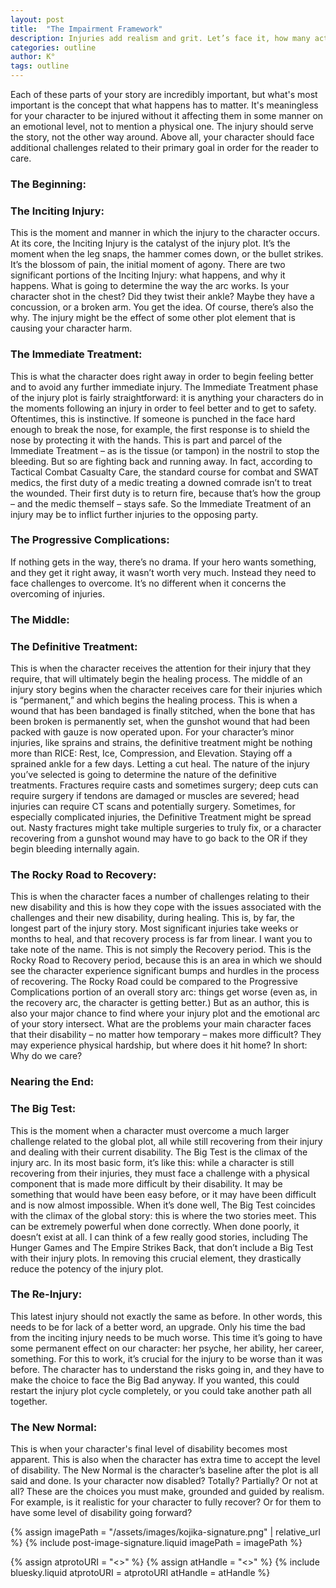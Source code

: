 ```yaml
---
layout: post
title:  "The Impairment Framework"
description: Injuries add realism and grit. Let’s face it, how many action movies have we watched where the heroes walk into a haze of bullets and come out on the other side completely unscathed? Come on, you are capable of better than that boring schtick. Ultimately, injuries are story catalysts. They inspire change, though that change is almost universally unwelcome and painful on both physical and psychological levels. Moreover, injuries and pain show us what characters are truly made of. Now, there are six distinct phases of the injury plot. Here they are, broken down by individual section.
categories: outline
author: K°
tags: outline
---
```

Each of these parts of your story are incredibly important, but what's most important is the concept that what happens has to matter. It's meaningless for your character to be injured without it affecting them in some manner on an emotional level, not to mention a physical one. The injury should serve the story, not the other way around. Above all, your character should face additional challenges related to their primary goal in order for the reader to care.

### The Beginning:
### The Inciting Injury:
This is the moment and manner in which the injury to the character occurs. At its core, the Inciting Injury is the catalyst of the injury plot. It’s the moment when the leg snaps, the hammer comes down, or the bullet strikes. It’s the blossom of pain, the initial moment of agony. There are two significant portions of the Inciting Injury: what happens, and why it happens. What is going to determine the way the arc works. Is your character shot in the chest? Did they twist their ankle? Maybe they have a concussion, or a broken arm. You get the idea. Of course, there’s also the why. The injury might be the effect of some other plot element that is causing your character harm.

### The Immediate Treatment:
This is what the character does right away in order to begin feeling better and to avoid any further immediate injury. The Immediate Treatment phase of the injury plot is fairly straightforward: it is anything your characters do in the moments following an injury in order to feel better and to get to safety. Oftentimes, this is instinctive. If someone is punched in the face hard enough to break the nose, for example, the first response is to shield the nose by protecting it with the hands. This is part and parcel of the Immediate Treatment – as is the tissue (or tampon) in the nostril to stop the bleeding. But so are fighting back and running away. In fact, according to Tactical Combat Casualty Care, the standard course for combat and SWAT medics, the first duty of a medic treating a downed comrade isn’t to treat the wounded. Their first duty is to return fire, because that’s how the group – and the medic themself – stays safe. So the Immediate Treatment of an injury may be to inflict further injuries to the opposing party.

### The Progressive Complications:
If nothing gets in the way, there’s no drama. If your hero wants something, and they get it right away, it wasn’t worth very much. Instead they need to face challenges to overcome. It’s no different when it concerns the overcoming of injuries.

### The Middle:
### The Definitive Treatment:
This is when the character receives the attention for their injury that they require, that will ultimately begin the healing process. The middle of an injury story begins when the character receives care for their injuries which is “permanent,” and which begins the healing process. This is when a wound that has been bandaged is finally stitched, when the bone that has been broken is permanently set, when the gunshot wound that had been packed with gauze is now operated upon. For your character’s minor injuries, like sprains and strains, the definitive treatment might be nothing more than RICE: Rest, Ice, Compression, and Elevation. Staying off a sprained ankle for a few days. Letting a cut heal. The nature of the injury you’ve selected is going to determine the nature of the definitive treatments. Fractures require casts and sometimes surgery; deep cuts can require surgery if tendons are damaged or muscles are severed; head injuries can require CT scans and potentially surgery. Sometimes, for especially complicated injuries, the Definitive Treatment might be spread out. Nasty fractures might take multiple surgeries to truly fix, or a character recovering from a gunshot wound may have to go back to the OR if they begin bleeding internally again.

### The Rocky Road to Recovery:
This is when the character faces a number of challenges relating to their new disability and this is how they cope with the issues associated with the challenges and their new disability, during healing. This is, by far, the longest part of the injury story. Most significant injuries take weeks or months to heal, and that recovery process is far from linear. I want you to take note of the name. This is not simply the Recovery period. This is the Rocky Road to Recovery period, because this is an area in which we should see the character experience significant bumps and hurdles in the process of recovering. The Rocky Road could be compared to the Progressive Complications portion of an overall story arc: things get worse (even as, in the recovery arc, the character is getting better.) But as an author, this is also your major chance to find where your injury plot and the emotional arc of your story intersect. What are the problems your main character faces that their disability – no matter how temporary – makes more difficult? They may experience physical hardship, but where does it hit home? In short: Why do we care?

### Nearing the End:
### The Big Test:
This is the moment when a character must overcome a much larger challenge related to the global plot, all while still recovering from their injury and dealing with their current disability. The Big Test is the climax of the injury arc. In its most basic form, it’s like this: while a character is still recovering from their injuries, they must face a challenge with a physical component that is made more difficult by their disability. It may be something that would have been easy before, or it may have been difficult and is now almost impossible. When it’s done well, The Big Test coincides with the climax of the global story: this is where the two stories meet. This can be extremely powerful when done correctly. When done poorly, it doesn’t exist at all. I can think of a few really good stories, including The Hunger Games and The Empire Strikes Back, that don’t include a Big Test with their injury plots. In removing this crucial element, they drastically reduce the potency of the injury plot.

### The Re-Injury:
This latest injury should not exactly the same as before. In other words, this needs to be for lack of a better word, an upgrade. Only his time the bad from the inciting injury needs to be much worse. This time it’s going to have some permanent effect on our character: her psyche, her ability, her career, something. For this to work, it’s crucial for the injury to be worse than it was before. The character has to understand the risks going in, and they have to make the choice to face the Big Bad anyway. If you wanted, this could restart the injury plot cycle completely, or you could take another path all together.

### The New Normal:
This is when your character's final level of disability becomes most apparent. This is also when the character has extra time to accept the level of disability. The New Normal is the character’s baseline after the plot is all said and done. Is your character now disabled? Totally? Partially? Or not at all? These are the choices you must make, grounded and guided by realism. For example, is it realistic for your character to fully recover? Or for them to have some level of disability going forward?

<!-- signature -->
{% assign imagePath = "/assets/images/kojika-signature.png" | relative_url %}
{% include post-image-signature.liquid imagePath = imagePath %}

<!-- comments -->
{% assign atprotoURI = "<<atprotoURI>>" %}
{% assign atHandle = "<<atHandle>>" %}
{% include bluesky.liquid atprotoURI = atprotoURI atHandle = atHandle %}